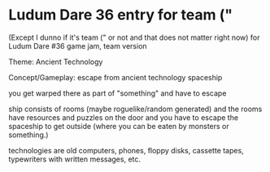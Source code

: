 # Ludum Dare 36 entry for team ("

(Except I dunno if it's team (" or not and that does not matter right now)
for Ludum Dare #36 game jam, team version

Theme: Ancient Technology

Concept/Gameplay:  escape from ancient technology spaceship

you get warped there as part of "something" and have to escape

ship consists of rooms (maybe roguelike/random generated) and the rooms have
resources and puzzles on the door and you have to escape the spaceship to get
outside (where you can be eaten by monsters or something.)

technologies are old computers, phones, floppy disks, cassette tapes,
typewriters with written messages, etc.

